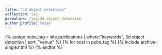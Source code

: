 ```yaml
---
title: "3d object detection"
collection: tag
permalink: /tag/3d object detection
author_profile: false
---
```

{% assign pubs_tag = site.publications | where:"keywords", 3d object detection | sort: "venue" %}
{% for post in pubs_tag %}
  {% include archive-single.html %}
{% endfor %}